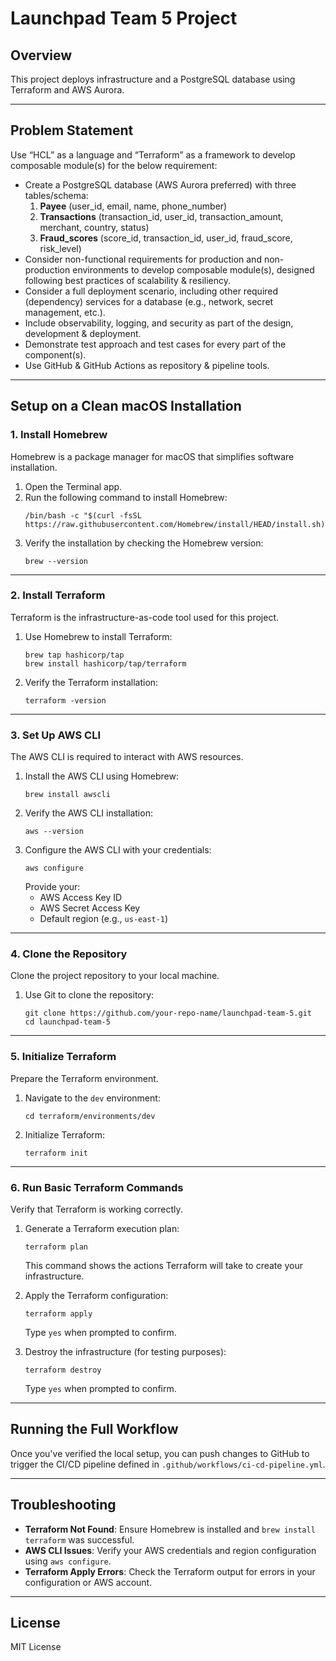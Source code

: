 # Launchpad Team 5 Project

## Overview
This project deploys infrastructure and a PostgreSQL database using Terraform and AWS Aurora.

---

## Problem Statement
Use “HCL” as a language and “Terraform” as a framework to develop composable module(s) for the below requirement:
- Create a PostgreSQL database (AWS Aurora preferred) with three tables/schema:
  1. **Payee** (user_id, email, name, phone_number)
  2. **Transactions** (transaction_id, user_id, transaction_amount, merchant, country, status)
  3. **Fraud_scores** (score_id, transaction_id, user_id, fraud_score, risk_level)
- Consider non-functional requirements for production and non-production environments to develop composable module(s), designed following best practices of scalability & resiliency.
- Consider a full deployment scenario, including other required (dependency) services for a database (e.g., network, secret management, etc.).
- Include observability, logging, and security as part of the design, development & deployment.
- Demonstrate test approach and test cases for every part of the component(s).
- Use GitHub & GitHub Actions as repository & pipeline tools.

---

## Setup on a Clean macOS Installation

### 1. Install Homebrew
Homebrew is a package manager for macOS that simplifies software installation.

1. Open the Terminal app.
2. Run the following command to install Homebrew:
   ```
   /bin/bash -c "$(curl -fsSL https://raw.githubusercontent.com/Homebrew/install/HEAD/install.sh)"
   ```
3. Verify the installation by checking the Homebrew version:
   ```
   brew --version
   ```

---

### 2. Install Terraform
Terraform is the infrastructure-as-code tool used for this project.

1. Use Homebrew to install Terraform:
   ```
   brew tap hashicorp/tap
   brew install hashicorp/tap/terraform
   ```
2. Verify the Terraform installation:
   ```
   terraform -version
   ```

---

### 3. Set Up AWS CLI
The AWS CLI is required to interact with AWS resources.

1. Install the AWS CLI using Homebrew:
   ```
   brew install awscli
   ```
2. Verify the AWS CLI installation:
   ```
   aws --version
   ```
3. Configure the AWS CLI with your credentials:
   ```
   aws configure
   ```
   Provide your:
   - AWS Access Key ID
   - AWS Secret Access Key
   - Default region (e.g., `us-east-1`)

---

### 4. Clone the Repository
Clone the project repository to your local machine.

1. Use Git to clone the repository:
   ```
   git clone https://github.com/your-repo-name/launchpad-team-5.git
   cd launchpad-team-5
   ```

---

### 5. Initialize Terraform
Prepare the Terraform environment.

1. Navigate to the `dev` environment:
   ```
   cd terraform/environments/dev
   ```
2. Initialize Terraform:
   ```
   terraform init
   ```

---

### 6. Run Basic Terraform Commands
Verify that Terraform is working correctly.

1. Generate a Terraform execution plan:
   ```
   terraform plan
   ```
   This command shows the actions Terraform will take to create your infrastructure.

2. Apply the Terraform configuration:
   ```
   terraform apply
   ```
   Type `yes` when prompted to confirm.

3. Destroy the infrastructure (for testing purposes):
   ```
   terraform destroy
   ```
   Type `yes` when prompted to confirm.

---

## Running the Full Workflow
Once you've verified the local setup, you can push changes to GitHub to trigger the CI/CD pipeline defined in `.github/workflows/ci-cd-pipeline.yml`.

---

## Troubleshooting
- **Terraform Not Found**: Ensure Homebrew is installed and `brew install terraform` was successful.
- **AWS CLI Issues**: Verify your AWS credentials and region configuration using `aws configure`.
- **Terraform Apply Errors**: Check the Terraform output for errors in your configuration or AWS account.

---

## License
MIT License

